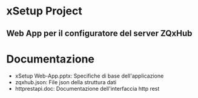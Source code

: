 # xSetup Project

## Web App per il configuratore del server ZQxHub

# Documentazione

- xSetup Web-App.pptx: Specifiche di base dell'applicazione
- zqxhub.json: File json della struttura dati 
- httprestapi.doc: Documentazione dell'interfaccia http rest
